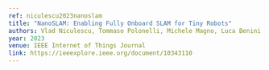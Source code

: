 ```yaml
---
ref: niculescu2023nanoslam
title: "NanoSLAM: Enabling Fully Onboard SLAM for Tiny Robots"
authors: Vlad Niculescu, Tommaso Polonelli, Michele Magno, Luca Benini
year: 2023
venue: IEEE Internet of Things Journal
link: https://ieeexplore.ieee.org/document/10343110
---
```

